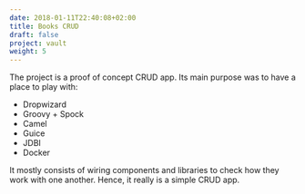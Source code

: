 ```yaml
---
date: 2018-01-11T22:40:08+02:00
title: Books CRUD 
draft: false
project: vault
weight: 5
---
```

The project is a proof of concept CRUD app. Its main purpose was to have a place
to play with:

- Dropwizard
- Groovy + Spock
- Camel
- Guice
- JDBI
- Docker

It mostly consists of wiring components and libraries to check how they work 
with one another. Hence, it really is a simple CRUD app.

